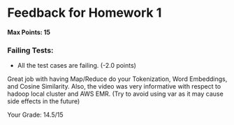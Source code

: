 # Feedback for Homework 1
**Max Points: 15**

### Failing Tests:
- All the test cases are failing. (-2.0 points)

Great job with having Map/Reduce do your Tokenization, Word Embeddings, and Cosine Similarity. Also, the video was very informative with respect to hadoop local cluster and AWS EMR. (Try to avoid using var as it may cause side effects in the future)

Your Grade: 14.5/15
